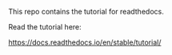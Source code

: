 This repo contains the tutorial for readthedocs.

Read the tutorial here:

https://docs.readthedocs.io/en/stable/tutorial/
